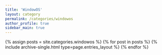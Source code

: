 ```yaml
---
title: 'WindowOS'
layout: category
permalink: /categories/windowos
author_profile: true
sidebar_main: true
---
```

{% assign posts = site.categories.windowos %}
{% for post in posts %} {% include archive-single.html type=page.entries_layout %} {% endfor %}